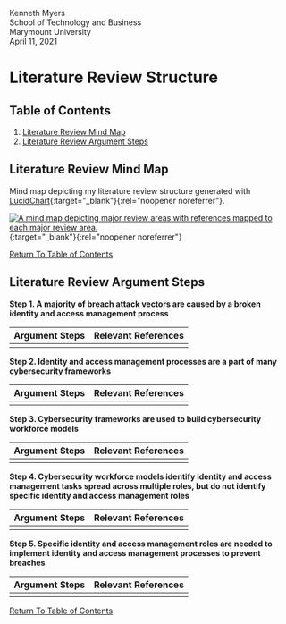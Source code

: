 Kenneth Myers<br>
School of Technology and Business<br>
Marymount University<br>
April 11, 2021

# Literature Review Structure

## Table of Contents
1. [Literature Review Mind Map](#literature-review-mind-map)<br>
2. [Literature Review Argument Steps](#literature-review-argument-steps)

## Literature Review Mind Map

Mind map depicting my literature review structure generated with [LucidChart](https://www.lucidchart.com/pages/){:target="_blank"}{:rel="noopener noreferrer"}.

[![A mind map depicting major review areas with references mapped to each major review area.](../../assets/litreviewmindmap.png)](../../assets/litreviewmindmap.png){:target="_blank"}{:rel="noopener noreferrer"}
  
[Return To Table of Contents](#table-of-contents)

## Literature Review Argument Steps

**Step 1. A majority of breach attack vectors are caused by a broken identity and access management process**

| Argument Steps | Relevant References |
| -------------- | ------------------- |
|                |                     |

**Step 2. Identity and access management processes are a part of many cybersecurity frameworks**

| Argument Steps | Relevant References |
| -------------- | ------------------- |
|                |                     |

**Step 3. Cybersecurity frameworks are used to build cybersecurity workforce models**

| Argument Steps | Relevant References |
| -------------- | ------------------- |
|                |                     |

**Step 4. Cybersecurity workforce models identify identity and access management tasks spread across multiple roles, but do not identify specific identity and access management roles**

| Argument Steps | Relevant References |
| -------------- | ------------------- |
|                |                     |

**Step 5. Specific identity and access management roles are needed to implement identity and access management processes to prevent breaches**

| Argument Steps | Relevant References |
| -------------- | ------------------- |
|                |                     |

[Return To Table of Contents](#table-of-contents)
